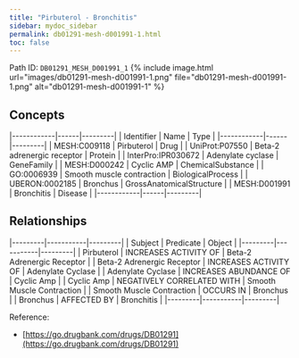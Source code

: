 ```yaml
---
title: "Pirbuterol - Bronchitis"
sidebar: mydoc_sidebar
permalink: db01291-mesh-d001991-1.html
toc: false 
---
```



Path ID: `DB01291_MESH_D001991_1`
{% include image.html url="images/db01291-mesh-d001991-1.png" file="db01291-mesh-d001991-1.png" alt="db01291-mesh-d001991-1" %}

## Concepts

|------------|------|---------|
| Identifier | Name | Type    |
|------------|------|---------|
| MESH:C009118 | Pirbuterol | Drug |
| UniProt:P07550 | Beta-2 adrenergic receptor | Protein |
| InterPro:IPR030672 | Adenylate cyclase | GeneFamily |
| MESH:D000242 | Cyclic AMP | ChemicalSubstance |
| GO:0006939 | Smooth muscle contraction | BiologicalProcess |
| UBERON:0002185 | Bronchus | GrossAnatomicalStructure |
| MESH:D001991 | Bronchitis | Disease |
|------------|------|---------|

## Relationships

|---------|-----------|---------|
| Subject | Predicate | Object  |
|---------|-----------|---------|
| Pirbuterol | INCREASES ACTIVITY OF | Beta-2 Adrenergic Receptor |
| Beta-2 Adrenergic Receptor | INCREASES ACTIVITY OF | Adenylate Cyclase |
| Adenylate Cyclase | INCREASES ABUNDANCE OF | Cyclic Amp |
| Cyclic Amp | NEGATIVELY CORRELATED WITH | Smooth Muscle Contraction |
| Smooth Muscle Contraction | OCCURS IN | Bronchus |
| Bronchus | AFFECTED BY | Bronchitis |
|---------|-----------|---------|

Reference: 
  - [https://go.drugbank.com/drugs/DB01291](https://go.drugbank.com/drugs/DB01291)
